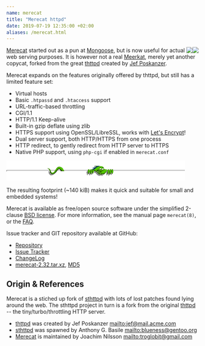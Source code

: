```yaml
---
name: merecat
title: "Merecat httpd"
date: 2019-07-19 12:35:00 +02:00
aliases: /merecat.html
---
```

<a href="https://github.com/troglobit/merecat/blob/master/LICENSE"><img style="float:right;" src="https://img.shields.io/badge/License-BSD%202--Clause-orange.svg"></a>
<a href="https://travis-ci.org/troglobit/merecat"><img style="float:right;" src="https://travis-ci.org/troglobit/merecat.png?branch=master"></a>


[Merecat][] started out as a pun at [Mongoose][], but is now useful for
actual web serving purposes.  It is however not a real [Meerkat][],
merely yet another copycat, forked from the great [thttpd][] created by
[Jef&nbsp;Poskanzer](http://www.acme.com).

Merecat expands on the features originally offered by thttpd, but still
has a limited feature set:

- Virtual hosts
- Basic `.htpassd` and `.htaccess` support
- URL-traffic-based throttling
- CGI/1.1
- HTTP/1.1 Keep-alive
- Built-in gzip deflate using zlib
- HTTPS support using OpenSSL/LibreSSL, works with [Let's Encrypt][]!
- Dual server support, both HTTP/HTTPS from one process
- HTTP redirect, to gently redirect from HTTP server to HTTPS
- Native PHP support, using `php-cgi` if enabled in `merecat.conf`

<img class="center noborder" src="/images/peeking.gif" />

The resulting footprint (~140 kiB) makes it quick and suitable for small
and embedded systems!

Merecat is available as free/open source software under the simplified
2-clause [BSD license][license].  For more information, see the manual
page `merecat(8)`, or the [FAQ][].

Issue tracker and GIT repository available at GitHub:

   * [Repository](http://github.com/troglobit/merecat)
   * [Issue Tracker](http://github.com/troglobit/merecat/issues)
   * [ChangeLog](https://github.com/troglobit/merecat/blob/master/ChangeLog.md)
   * [merecat-2.32.tar.xz](ftp://ftp.troglobit.com/merecat/merecat-2.32.tar.xz),
     [MD5](ftp://ftp.troglobit.com/merecat/merecat-2.32.tar.xz.md5)


Origin & References
-------------------

Merecat is a stiched up fork of [sthttpd][] with lots of lost patches
found lying around the web.  The sthttpd project in turn is a fork from
the original [thttpd][] -- the tiny/turbo/throttling HTTP server.

* [thttpd][] was created by Jef Poskanzer <mailto:jef@mail.acme.com>
* [sthttpd][] was spawned by Anthony G. Basile <mailto:blueness@gentoo.org>
* [Merecat][] is maintained by Joachim Nilsson <mailto:troglobit@gmail.com>

[Merecat]:       https://merecat.troglobit.com
[Meerkat]:       https://en.wikipedia.org/wiki/Meerkat
[license]:       https://github.com/troglobit/merecat/blob/master/LICENSE
[Mongoose]:      https://github.com/cesanta/mongoose
[Let's Encrypt]: https://letsencrypt.org/
[FAQ]:           http://halplant.com:2001/server/thttpd_FAQ.html
[thttpd]:        http://www.acme.com/software/thttpd/
[sthttpd]:       https://github.com/blueness/sthttpd/
[License]:       https://en.wikipedia.org/wiki/BSD_licenses

